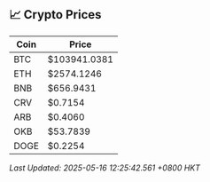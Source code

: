 ## 📈 Crypto Prices

| Coin | Price |
| ---- | ----- |
| BTC | $103941.0381 |
| ETH | $2574.1246 |
| BNB | $656.9431 |
| CRV | $0.7154 |
| ARB | $0.4060 |
| OKB | $53.7839 |
| DOGE | $0.2254 |

_Last Updated: 2025-05-16 12:25:42.561 +0800 HKT_